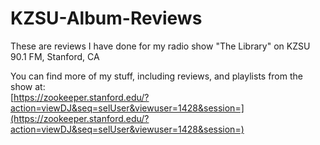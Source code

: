 # KZSU-Album-Reviews

These are reviews I have done for my radio show "The Library" on KZSU 90.1 FM, Stanford, CA

You can find more of my stuff, including reviews, and playlists from the show at:  
[https://zookeeper.stanford.edu/?action=viewDJ&seq=selUser&viewuser=1428&session=](https://zookeeper.stanford.edu/?action=viewDJ&seq=selUser&viewuser=1428&session=)